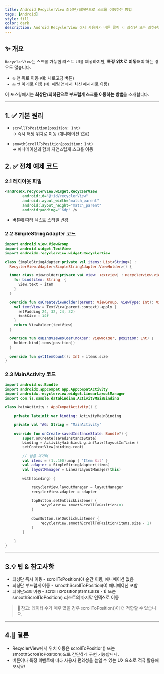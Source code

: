 ```yaml
---
title: Android RecyclerView 최상단/최하단으로 스크롤 이동하는 방법
tags: [Android]
style: fill
color: dark
description: Android RecyclerView 에서 사용자가 버튼 클릭 시 최상단 또는 최하단으로 스크롤 이동하는 방법을 실습 코드와 함께 설명합니다.
---
```


## ✨ 개요

`RecyclerView`는 스크롤 가능한 리스트 UI를 제공하지만, **특정 위치로 이동**해야 하는 경우도 많습니다.

- 🔝 맨 위로 이동 (예: 새로고침 버튼)
- 🔚 맨 아래로 이동 (예: 채팅 앱에서 최신 메시지로 이동)

이 포스팅에서는 **최상단/최하단으로 부드럽게 스크롤 이동하는 방법**을 소개합니다.

---

## 1. ✅ 기본 원리

- `scrollToPosition(position: Int)`  
  → 즉시 해당 위치로 이동 (애니메이션 없음)

- `smoothScrollToPosition(position: Int)`  
  → 애니메이션과 함께 자연스럽게 스크롤 이동

## 2. ✅ 전체 예제 코드

### 2.1 레이아웃 파일

```xml
<androidx.recyclerview.widget.RecyclerView
        android:id="@+id/recyclerView"
        android:layout_width="match_parent"
        android:layout_height="match_parent"
        android:padding="16dp" />
```
- 버튼에 따라 텍스트 스타일 변경

### 2.2  SimpleStringAdapter 코드

```kotlin
import android.view.ViewGroup
import android.widget.TextView
import androidx.recyclerview.widget.RecyclerView

class SimpleStringAdapter(private val items: List<String>) :
  RecyclerView.Adapter<SimpleStringAdapter.ViewHolder>() {

  inner class ViewHolder(private val view: TextView) : RecyclerView.ViewHolder(view) {
    fun bind(item: String) {
      view.text = item
    }
  }

  override fun onCreateViewHolder(parent: ViewGroup, viewType: Int): ViewHolder {
    val textView = TextView(parent.context).apply {
      setPadding(24, 32, 24, 32)
      textSize = 18f
    }
    return ViewHolder(textView)
  }

  override fun onBindViewHolder(holder: ViewHolder, position: Int) {
    holder.bind(items[position])
  }

  override fun getItemCount(): Int = items.size
}

```

### 2.3 MainActivity 코드

```kotlin
import android.os.Bundle
import androidx.appcompat.app.AppCompatActivity
import androidx.recyclerview.widget.LinearLayoutManager
import com.js.sample.databinding.ActivityMainBinding

class MainActivity : AppCompatActivity() {

    private lateinit var binding: ActivityMainBinding

    private val TAG: String = "MainActivity"

    override fun onCreate(savedInstanceState: Bundle?) {
        super.onCreate(savedInstanceState)
        binding = ActivityMainBinding.inflate(layoutInflater)
        setContentView(binding.root)

        // 샘플 데이터
        val items = (1..100).map { "Item $it" }
        val adapter = SimpleStringAdapter(items)
        val layoutManager = LinearLayoutManager(this)

        with(binding) {

            recyclerView.layoutManager = layoutManager
            recyclerView.adapter = adapter

            topButton.setOnClickListener {
                recyclerView.smoothScrollToPosition(0)
            }

            downButton.setOnClickListener {
                recyclerView.smoothScrollToPosition(items.size - 1)
            }
        }

    }
}
```

---

## 3.💡 **팁 & 참고사항**

- 최상단 즉시 이동 - scrollToPosition(0) 순간 이동, 애니메이션 없음
- 최상단 부드럽게 이동 - smoothScrollToPosition(0) 애니메이션 포함
- 최하단으로 이동 - scrollToPosition(items.size - 1) 또는 smoothScrollToPosition() 리스트의 마지막 인덱스로 이동

> 📌 참고: 데이터 수가 매우 많을 경우 scrollToPosition()이 더 적합할 수 있습니다.

---

## 4.🧠 **결론**

- RecyclerView에서 위치 이동은 scrollToPosition() 또는 smoothScrollToPosition()으로 간단하게 구현 가능합니다.
- 버튼이나 특정 이벤트에 따라 사용자 편의성을 높일 수 있는 UX 요소로 적극 활용해보세요!